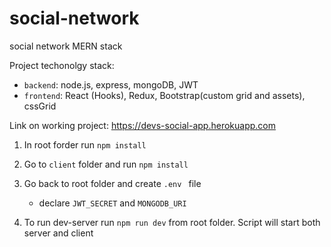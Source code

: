 # social-network
social network MERN stack

Project techonolgy stack:
- `backend`: node.js, express, mongoDB, JWT
- `frontend`: React (Hooks), Redux, Bootstrap(custom grid and assets), cssGrid

Link on working project: https://devs-social-app.herokuapp.com

1. In root forder run  `npm install`

2. Go to `client` folder and run `npm install`

3. Go back to root folder and create `.env ` file
    - declare `JWT_SECRET` and `MONGODB_URI`

4. To run dev-server run `npm run dev` from root folder. Script will start both server and client 
